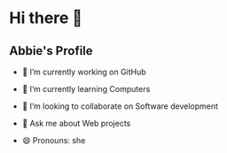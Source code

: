 # Hi there 👋

## Abbie's Profile 



- 🔭 I’m currently working on GitHub
- 🌱 I’m currently learning Computers
- 👯 I’m looking to collaborate on Software development

- 💬 Ask me about Web projects

- 😄 Pronouns: she

